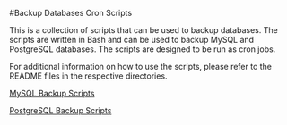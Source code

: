 #Backup Databases Cron Scripts

This is a collection of scripts that can be used to backup databases. The scripts are written in Bash and can be used to backup MySQL and PostgreSQL databases. The scripts are designed to be run as cron jobs.

For additional information on how to use the scripts, please refer to the README files in the respective directories.

[MySQL Backup Scripts](https://github.com/jempe/backup_databases/tree/main/mysql)

[PostgreSQL Backup Scripts](https://github.com/jempe/backup_databases/tree/main/postgres)
